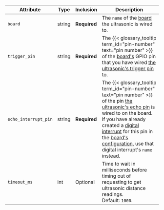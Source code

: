 <!-- prettier-ignore -->
| Attribute | Type | Inclusion | Description |
| --------- | ---- | --------- | ----------- |
| `board`  | string | **Required** | The `name` of the [board](/components/board/) the ultrasonic is wired to. |
| `trigger_pin` | string | **Required** | The {{< glossary_tooltip term_id="pin-number" text="pin number" >}} of the [board's](/components/board/) GPIO pin that you have wired [the ultrasonic's trigger pin](https://www.sparkfun.com/products/15569) to. |
| `echo_interrupt_pin` | string | **Required** | The {{< glossary_tooltip term_id="pin-number" text="pin number" >}} of the pin [the ultrasonic's echo pin](https://www.sparkfun.com/products/15569) is wired to on the board. If you have already created a [digital interrupt](/components/board/#digital_interrupts) for this pin in the [board's configuration](/components/board/), use that digital interrupt's `name` instead. |
| `timeout_ms`  | int | Optional | Time to wait in milliseconds before timing out of requesting to get ultrasonic distance readings. <br> Default: `1000`. |
